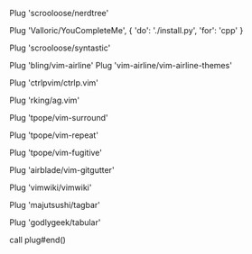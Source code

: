 Plug 'scrooloose/nerdtree'


Plug 'Valloric/YouCompleteMe', { 'do': './install.py', 'for': 'cpp' }


Plug 'scrooloose/syntastic'



Plug 'bling/vim-airline'
Plug 'vim-airline/vim-airline-themes'



Plug 'ctrlpvim/ctrlp.vim'


Plug 'rking/ag.vim'

Plug 'tpope/vim-surround'

Plug 'tpope/vim-repeat'

Plug 'tpope/vim-fugitive'

Plug 'airblade/vim-gitgutter'

Plug 'vimwiki/vimwiki'

Plug 'majutsushi/tagbar'

Plug 'godlygeek/tabular'

call plug#end()
